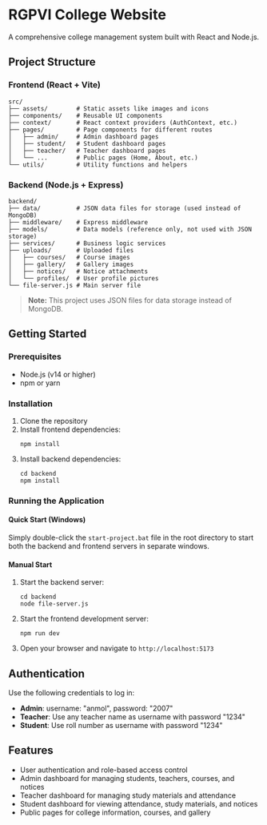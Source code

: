 # RGPVI College Website

A comprehensive college management system built with React and Node.js.

## Project Structure

### Frontend (React + Vite)

```
src/
├── assets/        # Static assets like images and icons
├── components/    # Reusable UI components
├── context/       # React context providers (AuthContext, etc.)
├── pages/         # Page components for different routes
│   ├── admin/     # Admin dashboard pages
│   ├── student/   # Student dashboard pages
│   ├── teacher/   # Teacher dashboard pages
│   └── ...        # Public pages (Home, About, etc.)
└── utils/         # Utility functions and helpers
```

### Backend (Node.js + Express)

```
backend/
├── data/          # JSON data files for storage (used instead of MongoDB)
├── middleware/    # Express middleware
├── models/        # Data models (reference only, not used with JSON storage)
├── services/      # Business logic services
├── uploads/       # Uploaded files
│   ├── courses/   # Course images
│   ├── gallery/   # Gallery images
│   ├── notices/   # Notice attachments
│   └── profiles/  # User profile pictures
└── file-server.js # Main server file
```

> **Note:** This project uses JSON files for data storage instead of MongoDB.

## Getting Started

### Prerequisites

- Node.js (v14 or higher)
- npm or yarn

### Installation

1. Clone the repository
2. Install frontend dependencies:
   ```
   npm install
   ```
3. Install backend dependencies:
   ```
   cd backend
   npm install
   ```

### Running the Application

#### Quick Start (Windows)

Simply double-click the `start-project.bat` file in the root directory to start both the backend and frontend servers in separate windows.

#### Manual Start

1. Start the backend server:
   ```
   cd backend
   node file-server.js
   ```
2. Start the frontend development server:
   ```
   npm run dev
   ```
3. Open your browser and navigate to `http://localhost:5173`

## Authentication

Use the following credentials to log in:

- **Admin**: username: "anmol", password: "2007"
- **Teacher**: Use any teacher name as username with password "1234"
- **Student**: Use roll number as username with password "1234"

## Features

- User authentication and role-based access control
- Admin dashboard for managing students, teachers, courses, and notices
- Teacher dashboard for managing study materials and attendance
- Student dashboard for viewing attendance, study materials, and notices
- Public pages for college information, courses, and gallery
